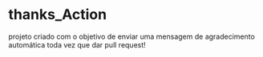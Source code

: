 # thanks_Action
projeto criado com o objetivo de enviar uma mensagem de agradecimento automática toda vez que dar pull request!
